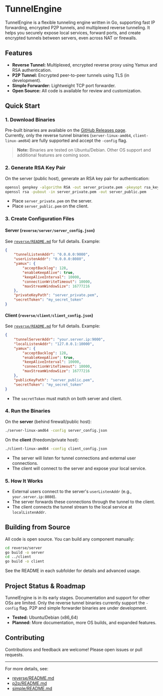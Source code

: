 # TunnelEngine

TunnelEngine is a flexible tunneling engine written in Go, supporting fast IP forwarding, encrypted P2P tunnels, and multiplexed reverse tunneling. It helps you securely expose local services, forward ports, and create encrypted tunnels between servers, even across NAT or firewalls.

## Features

- **Reverse Tunnel:** Multiplexed, encrypted reverse proxy using Yamux and RSA authentication.
- **P2P Tunnel:** Encrypted peer-to-peer tunnels using TLS (in development).
- **Simple Forwarder:** Lightweight TCP port forwarder.
- **Open Source:** All code is available for review and customization.

## Quick Start

### 1. Download Binaries

Pre-built binaries are available on the [GitHub Releases page](https://github.com/yourusername/TunnelEngine/releases).  
Currently, only the reverse tunnel binaries (`server-linux-amd64`, `client-linux-amd64`) are fully supported and accept the `-config` flag.

> **Note:** Binaries are tested on Ubuntu/Debian. Other OS support and additional features are coming soon.

### 2. Generate RSA Key Pair

On the server (public host), generate an RSA key pair for authentication:

```sh
openssl genpkey -algorithm RSA -out server_private.pem -pkeyopt rsa_keygen_bits:2048
openssl rsa -pubout -in server_private.pem -out server_public.pem
```

- Place `server_private.pem` on the server.
- Place `server_public.pem` on the client.

### 3. Create Configuration Files

#### Server (`reverse/server/server_config.json`)

See [`reverse/README.md`](reverse/README.md) for full details. Example:

```json
{
    "tunnelListenAddr": "0.0.0.0:9000",
    "userListenAddr": "0.0.0.0:8080",
    "yamux": {
        "acceptBacklog": 128,
        "enableKeepAlive": true,
        "keepAliveInterval": 10000,
        "connectionWriteTimeout": 10000,
        "maxStreamWindowSize": 16777216
    },
    "privateKeyPath": "server_private.pem",
    "secretToken": "my_secret_token"
}
```

#### Client (`reverse/client/client_config.json`)

See [`reverse/README.md`](reverse/README.md) for full details. Example:

```json
{
    "tunnelServerAddr": "your.server.ip:9000",
    "localListenAddr": "127.0.0.1:10000",
    "yamux": {
        "acceptBacklog": 128,
        "enableKeepAlive": true,
        "keepAliveInterval": 10000,
        "connectionWriteTimeout": 10000,
        "maxStreamWindowSize": 16777216
    },
    "publicKeyPath": "server_public.pem",
    "secretToken": "my_secret_token"
}
```

- The `secretToken` must match on both server and client.

### 4. Run the Binaries

On the **server** (behind firewall/public host):

```sh
./server-linux-amd64 -config server_config.json
```

On the **client** (freedom/private host):

```sh
./client-linux-amd64 -config client_config.json
```

- The server will listen for tunnel connections and external user connections.
- The client will connect to the server and expose your local service.

### 5. How It Works

- External users connect to the server's `userListenAddr` (e.g., `your.server.ip:8080`).
- The server forwards these connections through the tunnel to the client.
- The client connects the tunnel stream to the local service at `localListenAddr`.

## Building from Source

All code is open source. You can build any component manually:

```sh
cd reverse/server
go build -o server
cd ../client
go build -o client
```

See the README in each subfolder for details and advanced usage.

## Project Status & Roadmap

TunnelEngine is in its early stages. Documentation and support for other OSs are limited. Only the reverse tunnel binaries currently support the `-config` flag. P2P and simple forwarder binaries are under development.

- **Tested:** Ubuntu/Debian (x86_64)
- **Planned:** More documentation, more OS builds, and expanded features.

## Contributing

Contributions and feedback are welcome! Please open issues or pull requests.

---

For more details, see:
- [reverse/README.md](reverse/README.md)
- [p2p/README.md](p2p/README.md)
- [simple/README.md](simple/README.md)
